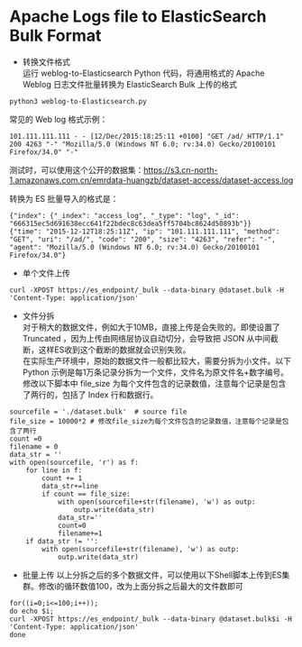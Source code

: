 # Apache Logs file to ElasticSearch Bulk Format  
  
* 转换文件格式  
运行 weblog-to-Elasticsearch Python 代码，将通用格式的 Apache Weblog 日志文件批量转换为 ElasticSearch Bulk 上传的格式
```
python3 weblog-to-Elasticsearch.py
```
  
常见的 Web log 格式示例：  
```
101.111.111.111 - - [12/Dec/2015:18:25:11 +0100] "GET /ad/ HTTP/1.1" 200 4263 "-" "Mozilla/5.0 (Windows NT 6.0; rv:34.0) Gecko/20100101 Firefox/34.0" "-"
```
测试时，可以使用这个公开的数据集：https://s3.cn-north-1.amazonaws.com.cn/emrdata-huangzb/dataset-access/dataset-access.log

转换为 ES 批量导入的格式是：
```
{"index": {"_index": "access_log", "_type": "log", "_id": "666315ec5d691638ecc641f22bdec8c63dea5ff5704bc8624d50893b"}}
{"time": "2015-12-12T18:25:11Z", "ip": "101.111.111.111", "method": "GET", "uri": "/ad/", "code": "200", "size": "4263", "refer": "-", "agent": "Mozilla/5.0 (Windows NT 6.0; rv:34.0) Gecko/20100101 Firefox/34.0"}
```

* 单个文件上传  
```
curl -XPOST https://es_endpoint/_bulk --data-binary @dataset.bulk -H 'Content-Type: application/json'
```
* 文件分拆  
对于稍大的数据文件，例如大于10MB，直接上传是会失败的。即使设置了 Truncated ，因为上传由网络层协议自动切分，会导致把 JSON 从中间截断，这样ES收到这个截断的数据就会识别失败。  
在实际生产环境中，原始的数据文件一般都比较大，需要分拆为小文件。以下 Python 示例是每1万条记录分拆为一个文件，文件名为原文件名+数字编号。  
修改以下脚本中 file_size 为每个文件包含的记录数值，注意每个记录是包含了两行的，包括了 Index 行和数据行。
```
sourcefile = './dataset.bulk'  # source file
file_size = 10000*2 # 修改file_size为每个文件包含的记录数值，注意每个记录是包含了两行
count =0
filename = 0
data_str = ''
with open(sourcefile, 'r') as f:
    for line in f:
        count += 1
        data_str+=line
        if count == file_size:
            with open(sourcefile+str(filename), 'w') as outp:
                outp.write(data_str)
            data_str=''
            count=0
            filename+=1
    if data_str != '':
        with open(sourcefile+str(filename), 'w') as outp:
            outp.write(data_str)

```

* 批量上传
以上分拆之后的多个数据文件，可以使用以下Shell脚本上传到ES集群。修改i的循环数值100，改为上面分拆之后最大的文件数即可
```
for((i=0;i<=100;i++));
do echo $i;
curl -XPOST https://es_endpoint/_bulk --data-binary @dataset.bulk$i -H 'Content-Type: application/json'
done
```
